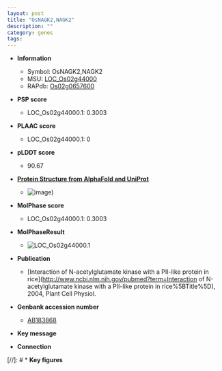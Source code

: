 ```yaml
---
layout: post
title: "OsNAGK2,NAGK2"
description: ""
category: genes
tags: 
---
```


* **Information**  
    + Symbol: OsNAGK2,NAGK2  
    + MSU: [LOC_Os02g44000](http://rice.plantbiology.msu.edu/cgi-bin/ORF_infopage.cgi?orf=LOC_Os02g44000)  
    + RAPdb: [Os02g0657600](http://rapdb.dna.affrc.go.jp/viewer/gbrowse_details/irgsp1?name=Os02g0657600)  

* **PSP score**  
    + LOC_Os02g44000.1: 0.3003 

* **PLAAC score**  
    + LOC_Os02g44000.1: 0 

* **pLDDT score**
    + 90.67

* **[Protein Structure from AlphaFold and UniProt](https://www.uniprot.org/uniprotkb/Q5KSL5/entry#structure)**
    + ![image](https://ricepsp.github.io/images/Q5/AF-Q5KSL5-F1.png))

* **MolPhase score**
    + LOC_Os02g44000.1: 0.3003

* **MolPhaseResult**
    + ![LOC_Os02g44000.1](https://ricepsp.github.io/pictures/LOC_Os02g/LOC_Os02g44000.1.png)

* **Publication**  
    + [Interaction of N-acetylglutamate kinase with a PII-like protein in rice](http://www.ncbi.nlm.nih.gov/pubmed?term=Interaction of N-acetylglutamate kinase with a PII-like protein in rice%5BTitle%5D), 2004, Plant Cell Physiol.

* **Genbank accession number**  
    + [AB183868](http://www.ncbi.nlm.nih.gov/nuccore/AB183868)

* **Key message**  

* **Connection**  

[//]: # * **Key figures**  


